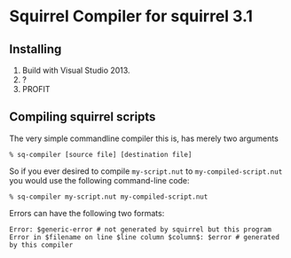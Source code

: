 # Squirrel Compiler for squirrel 3.1

## Installing

1. Build with Visual Studio 2013.
2. ?
3. PROFIT

## Compiling squirrel scripts

The very simple commandline compiler this is, has merely two arguments

    % sq-compiler [source file] [destination file]

So if you ever desired to compile `my-script.nut` to `my-compiled-script.nut`
you would use the following command-line code:

    % sq-compiler my-script.nut my-compiled-script.nut

Errors can have the following two formats:

    Error: $generic-error # not generated by squirrel but this program
    Error in $filename on line $line column $column$: $error # generated by this compiler
